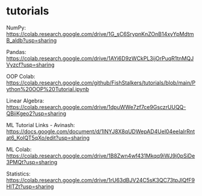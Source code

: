 # tutorials

NumPy: https://colab.research.google.com/drive/1G_sC6SrypnKnZOnB14xyYpMdtmB_aldb?usp=sharing

Pandas: https://colab.research.google.com/drive/1AYi6D9zWCkPL3ijOrPuqR1tnMQJVyzcf?usp=sharing

OOP Colab: https://colab.research.google.com/github/FishStalkers/tutorials/blob/main/Python%20OOP%20Tutorial.ipynb

Linear Algebra: https://colab.research.google.com/drive/1dpuWWe7zf7ce9GsczrUUQQ-QBiiKgeo2?usp=sharing


ML Tutorial Links - Avinash: https://docs.google.com/document/d/1lNYJ8X8qUDWepAD4Uel04eeIaIrRntat6_KolQT5qXo/edit?usp=sharing

ML Colab: https://colab.research.google.com/drive/1B8Zwn4wf431Mkqq9iWJ9j0pSiDe3PMQt?usp=sharing

Statistics: https://colab.research.google.com/drive/1rU63dBJV24C5sK3QC73tpJlQfF9HITZt?usp=sharing

